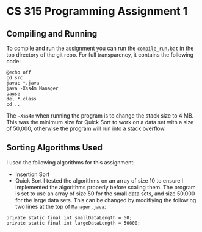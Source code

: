 # CS 315 Programming Assignment 1
## Compiling and Running
To compile and run the assignment you can run the [`compile_run.bat`](./compile_run.bat) in the top directory of the git repo.
For full transparency, it contains the following code:
```
@echo off
cd src
javac *.java
java -Xss4m Manager
pause
del *.class
cd ..
```
The `-Xss4m` when running the program is to change the stack size to 4 MB. This was the minimum size for Quick Sort to work on a data set with a size of 50,000, otherwise the program will run into a stack overflow.
## Sorting Algorithms Used
I used the following algorithms for this assignment:
* Insertion Sort
* Quick Sort
I tested the algorithms on an array of size 10 to ensure I implemented the algorithms properly before scaling them.
The program is set to use an array of size 50 for the small data sets, and size 50,000 for the large data sets.
This can be changed by modifiying the following two lines at the top of [`Manager.java`](./src/Manager.java):
```
private static final int smallDataLength = 50;
private static final int largeDataLength = 50000;
```
